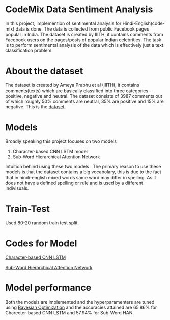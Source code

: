 # CodeMix Data Sentiment Analysis
In this project, implemention of sentimental analysis for Hindi-English(code-mix) data is done. The data is collected from public Facebook pages popular in India. The dataset is created by IIITH, it contains comments from Facebook users on the pages/posts of popular Indian celebrities. The task is to perform sentimental analysis of the data which is effectively just a text classification problem.

# About the dataset
The dataset is created by Ameya Prabhu et al (IIITH), it contains comments(texts) which are basically classified into three categories - positive, negative and neutral. The dataset consists of 3987 comments out of which roughly 50% comments are neutral, 35% are positive and 15% are negative. This is the [dataset](https://github.com/kushagra1198/CodeMix-Data-Sentiment-Analysis-/blob/master/HAN/IIITH_Codemixed.txt).

# Models
Broadly speaking this project focuses on two models
1) Character-based CNN LSTM model
2) Sub-Word Hierarchical Attention Network

Intuition behind using these two models : The primary reason to use these models is that the dataset contains a big vocabolary, this is due to the fact that in hindi-english mixed words same word may differ in spelling. As it does not have a defined spelling or rule and is used by a different indivisuals.

# Train-Test
Used 80-20 random train test split.

# Codes for Model
[Character-based CNN LSTM](https://github.com/kushagra1198/CodeMix-Data-Sentiment-Analysis-/blob/master/Character_CNN_LSTM.ipynb)

[Sub-Word Hierarchical Attention Network](https://github.com/kushagra1198/CodeMix-Data-Sentiment-Analysis-/blob/master/HAN/Untitled7.ipynb)

# Model performance 
Both the models are implemented and the hyperparamenters are tuned using [Bayesian Optimization](https://scikit-optimize.github.io/notebooks/bayesian-optimization.html) and the accuracies attained are 65.86% for Charecter-based CNN LSTM and 57.94% for Sub-Word HAN.
